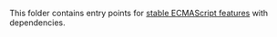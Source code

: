 ﻿This folder contains entry points for [stable ECMAScript features](https://github.com/zloirock/core-js/#ecmascript) with dependencies.

